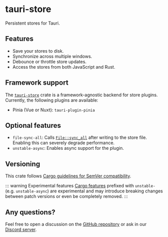 # tauri-store

Persistent stores for Tauri.

## Features

- Save your stores to disk.
- Synchronize across multiple windows.
- Debounce or throttle store updates.
- Access the stores from both JavaScript and Rust.

## Framework support

The [`tauri-store`](https://docs.rs/tauri-store/latest/tauri_store/) crate is a framework-agnostic backend for store plugins. Currently, the following plugins are available:

- Pinia (Vue or Nuxt): <PluginLink path="./guide/getting-started" plugin="tauri-plugin-pinia">`tauri-plugin-pinia`</PluginLink>

## Optional features

- `file-sync-all`: Calls [`File::sync_all`](https://doc.rust-lang.org/std/fs/struct.File.html#method.sync_all) after writing to the store file. Enabling this can severely degrade performance.
- `unstable-async`: Enables async support for the plugin.

## Versioning

This crate follows [Cargo guidelines for SemVer compatibility](https://doc.rust-lang.org/cargo/reference/semver.html).

::: warning Experimental features
[Cargo features](https://doc.rust-lang.org/cargo/reference/features.html) prefixed with `unstable-` (e.g. `unstable-async`) are experimental and may introduce breaking changes between patch versions or even be completely removed.
:::

## Any questions?

Feel free to open a discussion on the [GitHub repository](https://github.com/ferreira-tb/tauri-store/discussions) or ask in our [Discord server](https://discord.gg/ARd7McmVNv).
